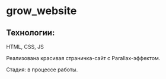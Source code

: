 # grow_website

## Технологии: 
HTML, CSS, JS

Реализована красивая страничка-сайт с Parallax-эффектом.

Стадия: в процессе работы.

